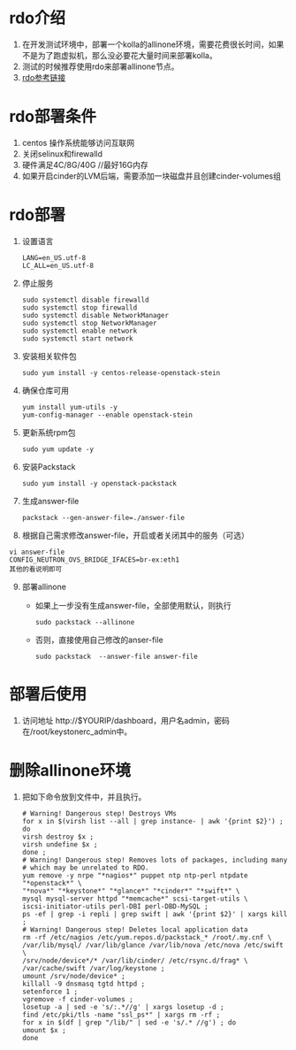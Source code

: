 # rdo介绍

1. 在开发测试环境中，部署一个kolla的allinone环境，需要花费很长时间，如果不是为了跑虚拟机，那么没必要花大量时间来部署kolla。
2. 测试的时候推荐使用rdo来部署allinone节点。
3. [rdo参考链接](https://www.rdoproject.org/install/packstack/)

# rdo部署条件

1. centos 操作系统能够访问互联网
2. 关闭selinux和firewalld
3. 硬件满足4C/8G/40G //最好16G内存
4. 如果开启cinder的LVM后端，需要添加一块磁盘并且创建cinder-volumes组

# rdo部署

1. 设置语言

    ```
    LANG=en_US.utf-8
    LC_ALL=en_US.utf-8
    ```
2. 停止服务

    ```
    sudo systemctl disable firewalld
    sudo systemctl stop firewalld
    sudo systemctl disable NetworkManager
    sudo systemctl stop NetworkManager
    sudo systemctl enable network
    sudo systemctl start network
    ```
3. 安装相关软件包

    ```
    sudo yum install -y centos-release-openstack-stein
    ```
4. 确保仓库可用

    ```
    yum install yum-utils -y
    yum-config-manager --enable openstack-stein
    ```
5. 更新系统rpm包

    ```
    sudo yum update -y
    ```
6. 安装Packstack

    ```
    sudo yum install -y openstack-packstack
    ```
7. 生成answer-file

    ```
    packstack --gen-answer-file=./answer-file
    ```
8.  根据自己需求修改answer-file，开启或者关闭其中的服务（可选）

   ```
   vi answer-file
   CONFIG_NEUTRON_OVS_BRIDGE_IFACES=br-ex:eth1
   其他的看说明即可
   ```
9. 部署allinone

    * 如果上一步没有生成answer-file，全部使用默认，则执行

        ```
        sudo packstack --allinone
        ```
    * 否则，直接使用自己修改的anser-file

        ```
        sudo packstack  --answer-file answer-file
        ```

# 部署后使用

1. 访问地址 http://$YOURIP/dashboard，用户名admin，密码在/root/keystonerc_admin中。


# 删除allinone环境

1. 把如下命令放到文件中，并且执行。

    ```
    # Warning! Dangerous step! Destroys VMs
    for x in $(virsh list --all | grep instance- | awk '{print $2}') ; do
    virsh destroy $x ;
    virsh undefine $x ;
    done ;
    # Warning! Dangerous step! Removes lots of packages, including many
    # which may be unrelated to RDO.
    yum remove -y nrpe "*nagios*" puppet ntp ntp-perl ntpdate "*openstack*" \
    "*nova*" "*keystone*" "*glance*" "*cinder*" "*swift*" \
    mysql mysql-server httpd "*memcache*" scsi-target-utils \
    iscsi-initiator-utils perl-DBI perl-DBD-MySQL ;
    ps -ef | grep -i repli | grep swift | awk '{print $2}' | xargs kill ;
    # Warning! Dangerous step! Deletes local application data
    rm -rf /etc/nagios /etc/yum.repos.d/packstack_* /root/.my.cnf \
    /var/lib/mysql/ /var/lib/glance /var/lib/nova /etc/nova /etc/swift \
    /srv/node/device*/* /var/lib/cinder/ /etc/rsync.d/frag* \
    /var/cache/swift /var/log/keystone ;
    umount /srv/node/device* ;
    killall -9 dnsmasq tgtd httpd ;
    setenforce 1 ;
    vgremove -f cinder-volumes ;
    losetup -a | sed -e 's/:.*//g' | xargs losetup -d ;
    find /etc/pki/tls -name "ssl_ps*" | xargs rm -rf ;
    for x in $(df | grep "/lib/" | sed -e 's/.* //g') ; do
    umount $x ;
    done
    ```
